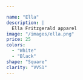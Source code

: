 ```yaml
---

name: "Ella"
description: |
  Ella Fritzgerald apparel
image: "/images/ella.png"
price: 25
colors:
  - "White"
  - "Black"
shape: "Square"
clarity: "VVS1"
---
```

